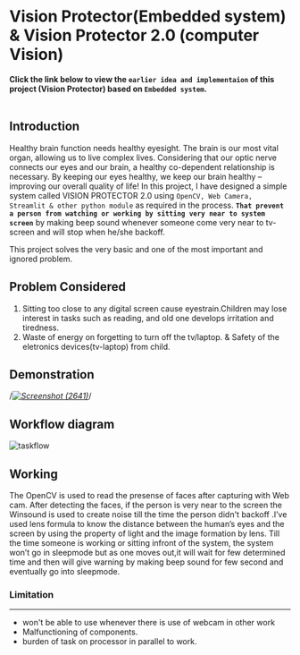 # Vision Protector(Embedded system) & Vision Protector 2.0 (computer Vision)
**Click the link below to view the ```earlier idea and implementaion``` of this project (Vision Protector) based on ```Embedded system```.**<br>
<br>

## Introduction
Healthy brain function needs healthy eyesight. The brain is our most vital organ, allowing us to live complex lives. Considering that our optic nerve connects our eyes and our brain, a healthy co-dependent relationship is necessary. By keeping our eyes healthy, we keep our brain healthy – improving our overall quality of life!
In this project, I have designed a simple system called VISION PROTECTOR 2.0 using ```OpenCV, Web Camera, Streamlit & other python module``` as required in the process. **```That prevent a person from watching or working by sitting very near to system screen```** by making beep sound whenever someone come very near to tv-screen and will stop when he/she backoff.

This project solves the very basic and one of the most important and  ignored  problem.
## Problem Considered
1. Sitting too close to any digital screen cause eyestrain.Children may lose interest in tasks such as reading, and old one develops irritation and tiredness.
2. Waste of energy on forgetting to turn off the tv/laptop. & Safety of the eletronics devices(tv-laptop) from child.

## Demonstration
<!-- ![Screenshot (2639)](https://user-images.githubusercontent.com/56594467/216009465-dba26c8d-b65c-4e3b-9226-482f0480107a.png) -->
/*[![Screenshot (2641)](https://user-images.githubusercontent.com/56594467/216013851-ce6016dc-7639-4e2d-981c-70c2421936ea.png)](https://youtu.be/PEAq5mG8qrI)*/


## Workflow diagram
![taskflow](https://user-images.githubusercontent.com/56594467/216028708-9828fc33-b975-441c-851b-d736354606a4.png)

## Working
The OpenCV is used to read the presense of faces after capturing with Web cam. After detecting the faces, if the person is very near to the screen the Winsound is used to create noise till the time the person didn't backoff .I’ve used lens formula to know the distance between the human’s eyes and the screen  by using the property of light and the image formation by lens.
Till the time someone is working or sitting infront of the system, the system won’t go in sleepmode but as one moves out,it will wait for few determined time and then will give warning by making beep sound for few second and eventually go into sleepmode.
### Limitation
<hr>

* won't be able to use whenever there is use of webcam in other work
* Malfunctioning of  components.
* burden of task on processor in parallel to work.

